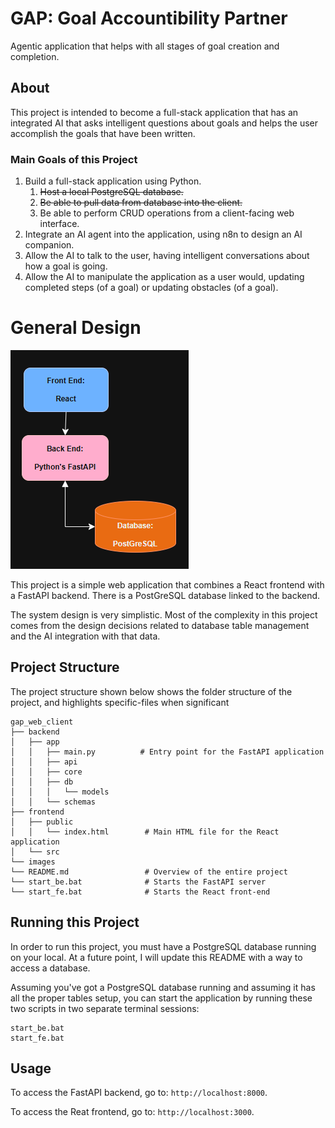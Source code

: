 # GAP: Goal Accountibility Partner

Agentic application that helps with all stages of goal creation and completion.

## About

This project is intended to become a full-stack application that has an integrated AI that asks intelligent questions about goals and helps the user accomplish the goals that have been written.

### Main Goals of this Project

1. Build a full-stack application using Python.
    1. ~~Host a local PostgreSQL database.~~
    2. ~~Be able to pull data from database into the client.~~
    3. Be able to perform CRUD operations from a client-facing web interface.
3. Integrate an AI agent into the application, using n8n to design an AI companion.
4. Allow the AI to talk to the user, having intelligent conversations about how a goal is going.
5. Allow the AI to manipulate the application as a user would, updating completed steps (of a goal) or updating obstacles (of a goal).

# General Design

![System Design image](images/system_design.png)

This project is a simple web application that combines a React frontend with a FastAPI backend. There is a PostGreSQL database linked to the backend.

The system design is very simplistic. Most of the complexity in this project comes from the design decisions related to database table management and the AI integration with that data.

## Project Structure

The project structure shown below shows the folder structure of the project, and highlights specific-files when significant

```
gap_web_client
├── backend
│   ├── app
│   │   ├── main.py          # Entry point for the FastAPI application
│   │   ├── api
│   │   ├── core
│   │   ├── db
│   │   │   └── models
│   │   └── schemas
├── frontend
│   ├── public
│   │   └── index.html        # Main HTML file for the React application
│   └── src
└── images
└── README.md                 # Overview of the entire project
└── start_be.bat              # Starts the FastAPI server
└── start_fe.bat              # Starts the React front-end
```

## Running this Project

In order to run this project, you must have a PostgreSQL database running on your local. At a future point, I will update this README with a way to access a database.

Assuming you've got a PostgreSQL database running and assuming it has all the proper tables setup, you can start the application by running these two scripts in two separate terminal sessions:

```
start_be.bat
start_fe.bat
```

## Usage

To access the FastAPI backend, go to: `http://localhost:8000`.

To access the Reat frontend, go to: `http://localhost:3000`. 

